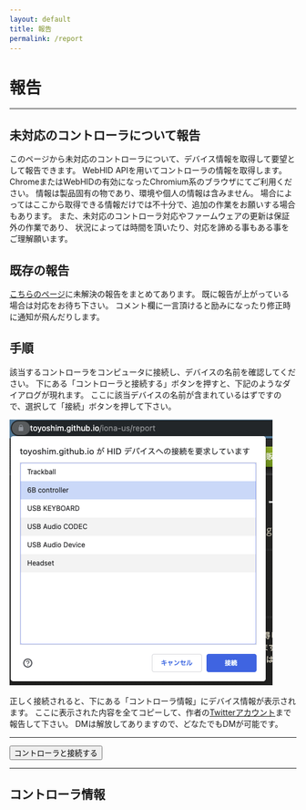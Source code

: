 ```yaml
---
layout: default
title: 報告
permalink: /report
---
```

# 報告
---

## 未対応のコントローラについて報告
このページから未対応のコントローラについて、デバイス情報を取得して要望として報告できます。
WebHID APIを用いてコントローラの情報を取得します。
ChromeまたはWebHIDの有効になったChromium系のブラウザにてご利用ください。
情報は製品固有の物であり、環境や個人の情報は含みません。
場合によってはここから取得できる情報だけでは不十分で、追加の作業をお願いする場合もあります。
また、未対応のコントローラ対応やファームウェアの更新は保証外の作業であり、
状況によっては時間を頂いたり、対応を諦める事もある事をご理解願います。

## 既存の報告
[こちらのページ](https://github.com/toyoshim/iona-us/issues)に未解決の報告をまとめてあります。
既に報告が上がっている場合は対応をお待ち下さい。
コメント欄に一言頂けると励みになったり修正時に通知が飛んだりします。

## 手順
該当するコントローラをコンピュータに接続し、デバイスの名前を確認してください。
下にある「コントローラと接続する」ボタンを押すと、下記のようなダイアログが現れます。
ここに該当デバイスの名前が含まれているはずですので、選択して「接続」ボタンを押して下さい。

![プロンプト](prompt.png)

正しく接続されると、下にある「コントローラ情報」にデバイス情報が表示されます。
ここに表示された内容を全てコピーして、作者の[Twitterアカウント](https://twitter.com/toyoshim)まで報告して下さい。
DMは解放してありますので、どなたでもDMが可能です。

---
<button onclick="connect();">コントローラと接続する</button>

---
## コントローラ情報
<pre id="info"></pre>

<script>
function to2x(v) {
  return '0x' + ('0' + v.toString(16)).substr(-2, 2);
}
async function connect() {
  const devices = await navigator.hid.requestDevice({filters: []});
  const device = devices[0];
  const info = [];
  info.push('"' + device.productName + '"');
  info.push(' VID: 0x' + ('000' + device.vendorId.toString(16)).substr(-4, 4));
  info.push(' PID: 0x' + ('000' + device.productId.toString(16)).substr(-4, 4));
  info.push('[Top Collections]');
  info.push(' #: ' + device.collections.length);
  for (let i = 0; i < device.collections.length; ++i) {
    info.push(' [Collection ' + i + ']');
    info.push('  children#: ' + device.collections[i].children.length);
    info.push('  feature#: ' + device.collections[i].featureReports.length);
    info.push('  input#: ' + device.collections[i].inputReports.length);
    info.push('  output#: ' + device.collections[i].outputReports.length);
    const input = device.collections[i].inputReports;
    const data = [];
    for (let j = 0; j < input.length; ++j) {
      data.push('0x85');
      data.push(to2x(input[j].reportId));
      for (const item of input[j].items) {
        data.push('0x95');
        data.push(to2x(item.reportCount));
        data.push('0x75');
        data.push(to2x(item.reportSize));
        if (item.usageMaximum) {
          if (item.usageMaximum < 256) {
            data.push('0x29');
            data.push(to2x(item.usageMaximum));
          } else {
            data.push('0x2a');
            data.push(to2x(item.usageMaximum & 0xff));
            data.push(to2x(item.usageMaximum >> 8));
          }
        }
        if (item.usageMinimum) {
          if (item.usageMinimum < 256) {
            data.push('0x19');
            data.push(to2x(item.usageMinimum));
          } else {
            data.push('0x1a');
            data.push(to2x(item.usageMinimum & 0xff));
            data.push(to2x(item.usageMinimum >> 8));
          }
        }
        // TODO: {logical|physical}{Maximum|Minimum}, unit*
        for (let usage of item.usages) {
          if (usage > 65535) {
            // Usage Page is encoded as an upper 16-bits
            const usagePage = usage >> 16;
            usage &= 0xffff;
            if (usagePage < 256) {
              data.push('0x05');
              data.push(to2x(usagePage));
            } else {
              data.push('0x06');
              data.push(to2x(usagePage & 0xff));
              data.push(to2x(usagePage >> 8));
            }
          }
          if (usage < 256) {
            data.push('0x09');
            data.push(to2x(usage));
          } else {
            data.push('0x0a');
            data.push(to2x(usage & 0xff));
            data.push(to2x(usage >> 8));
          }
        }
        let bits = 0;
        if (item.isConstant) bits |= 1;
        if (!item.isArray) bits |= 2;
        if (!item.isAbsolute) bits |= 4;
        if (item.wrap) bits |= 8;
        if (!item.isLinear) bits |= 16;
        if (!item.hasPreferredState) bits |= 32;
        if (item.hasNull) bits |= 64;
        if (item.isBufferredBytes) bits |= 256;
        // TODO: isRange, isVolatile
        if (bits < 256) {
          data.push('0x81');
          data.push(to2x(bits));
        } else {
          data.push('0x82');
          data.push(to2x(bits & 0xff));
          data.push(to2x(bits >> 8));
        }
      }
      info.push('  input' + j + ': ' + data.join(', '));
    }
  }
  info.push('END');
  document.getElementById('info').innerText = info.join('\n');
}
</script>